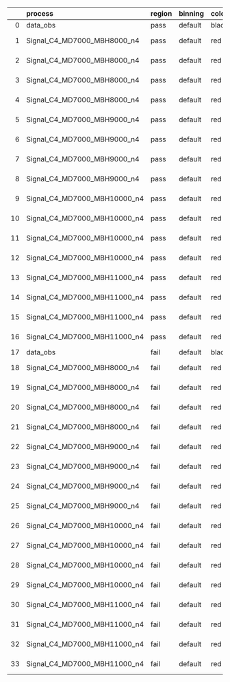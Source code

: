 |    | process                      | region   | binning   | color   | process_type   |   scale | variation   | source_filename                                                       | source_histname    | alias                        | title     |   combine_idx |     lnN |   shapes | syst_type   | direction   | variation_alias   |
|---:|:-----------------------------|:---------|:----------|:--------|:---------------|--------:|:------------|:----------------------------------------------------------------------|:-------------------|:-----------------------------|:----------|--------------:|--------:|---------:|:------------|:------------|:------------------|
|  0 | data_obs                     | pass     | default   | black   | DATA           |       1 | nominal     | ./histograms_for_2DAlphabet_v18//BH_Data.root                         | hpass              | Data                         | Data      |           nan | nan     |      nan | nan         | nan         | nan               |
|  1 | Signal_C4_MD7000_MBH8000_n4  | pass     | default   | red     | SIGNAL         |       1 | lumi        | ./histograms_for_2DAlphabet_v18//BH_Signal_C4_MD7000_MBH8000_n4.root  | hpass              | Signal_C4_MD7000_MBH8000_n4  | BH signal |           nan |   1.016 |      nan | lnN         | nan         | nan               |
|  2 | Signal_C4_MD7000_MBH8000_n4  | pass     | default   | red     | SIGNAL         |       1 | SVM         | ./histograms_for_2DAlphabet_v18//BH_Signal_C4_MD7000_MBH8000_n4.root  | hpass_SVMsyst_up   | Signal_C4_MD7000_MBH8000_n4  | BH signal |           nan | nan     |        1 | shapes      | Up          | SVMsyst           |
|  3 | Signal_C4_MD7000_MBH8000_n4  | pass     | default   | red     | SIGNAL         |       1 | SVM         | ./histograms_for_2DAlphabet_v18//BH_Signal_C4_MD7000_MBH8000_n4.root  | hpass_SVMsyst_down | Signal_C4_MD7000_MBH8000_n4  | BH signal |           nan | nan     |        1 | shapes      | Down        | SVMsyst           |
|  4 | Signal_C4_MD7000_MBH8000_n4  | pass     | default   | red     | SIGNAL         |       1 | nominal     | ./histograms_for_2DAlphabet_v18//BH_Signal_C4_MD7000_MBH8000_n4.root  | hpass              | Signal_C4_MD7000_MBH8000_n4  | BH signal |           nan | nan     |      nan | nan         | nan         | nan               |
|  5 | Signal_C4_MD7000_MBH9000_n4  | pass     | default   | red     | SIGNAL         |       1 | lumi        | ./histograms_for_2DAlphabet_v18//BH_Signal_C4_MD7000_MBH9000_n4.root  | hpass              | Signal_C4_MD7000_MBH9000_n4  | BH signal |           nan |   1.016 |      nan | lnN         | nan         | nan               |
|  6 | Signal_C4_MD7000_MBH9000_n4  | pass     | default   | red     | SIGNAL         |       1 | SVM         | ./histograms_for_2DAlphabet_v18//BH_Signal_C4_MD7000_MBH9000_n4.root  | hpass_SVMsyst_up   | Signal_C4_MD7000_MBH9000_n4  | BH signal |           nan | nan     |        1 | shapes      | Up          | SVMsyst           |
|  7 | Signal_C4_MD7000_MBH9000_n4  | pass     | default   | red     | SIGNAL         |       1 | SVM         | ./histograms_for_2DAlphabet_v18//BH_Signal_C4_MD7000_MBH9000_n4.root  | hpass_SVMsyst_down | Signal_C4_MD7000_MBH9000_n4  | BH signal |           nan | nan     |        1 | shapes      | Down        | SVMsyst           |
|  8 | Signal_C4_MD7000_MBH9000_n4  | pass     | default   | red     | SIGNAL         |       1 | nominal     | ./histograms_for_2DAlphabet_v18//BH_Signal_C4_MD7000_MBH9000_n4.root  | hpass              | Signal_C4_MD7000_MBH9000_n4  | BH signal |           nan | nan     |      nan | nan         | nan         | nan               |
|  9 | Signal_C4_MD7000_MBH10000_n4 | pass     | default   | red     | SIGNAL         |       1 | lumi        | ./histograms_for_2DAlphabet_v18//BH_Signal_C4_MD7000_MBH10000_n4.root | hpass              | Signal_C4_MD7000_MBH10000_n4 | BH signal |           nan |   1.016 |      nan | lnN         | nan         | nan               |
| 10 | Signal_C4_MD7000_MBH10000_n4 | pass     | default   | red     | SIGNAL         |       1 | SVM         | ./histograms_for_2DAlphabet_v18//BH_Signal_C4_MD7000_MBH10000_n4.root | hpass_SVMsyst_up   | Signal_C4_MD7000_MBH10000_n4 | BH signal |           nan | nan     |        1 | shapes      | Up          | SVMsyst           |
| 11 | Signal_C4_MD7000_MBH10000_n4 | pass     | default   | red     | SIGNAL         |       1 | SVM         | ./histograms_for_2DAlphabet_v18//BH_Signal_C4_MD7000_MBH10000_n4.root | hpass_SVMsyst_down | Signal_C4_MD7000_MBH10000_n4 | BH signal |           nan | nan     |        1 | shapes      | Down        | SVMsyst           |
| 12 | Signal_C4_MD7000_MBH10000_n4 | pass     | default   | red     | SIGNAL         |       1 | nominal     | ./histograms_for_2DAlphabet_v18//BH_Signal_C4_MD7000_MBH10000_n4.root | hpass              | Signal_C4_MD7000_MBH10000_n4 | BH signal |           nan | nan     |      nan | nan         | nan         | nan               |
| 13 | Signal_C4_MD7000_MBH11000_n4 | pass     | default   | red     | SIGNAL         |       1 | lumi        | ./histograms_for_2DAlphabet_v18//BH_Signal_C4_MD7000_MBH11000_n4.root | hpass              | Signal_C4_MD7000_MBH11000_n4 | BH signal |           nan |   1.016 |      nan | lnN         | nan         | nan               |
| 14 | Signal_C4_MD7000_MBH11000_n4 | pass     | default   | red     | SIGNAL         |       1 | SVM         | ./histograms_for_2DAlphabet_v18//BH_Signal_C4_MD7000_MBH11000_n4.root | hpass_SVMsyst_up   | Signal_C4_MD7000_MBH11000_n4 | BH signal |           nan | nan     |        1 | shapes      | Up          | SVMsyst           |
| 15 | Signal_C4_MD7000_MBH11000_n4 | pass     | default   | red     | SIGNAL         |       1 | SVM         | ./histograms_for_2DAlphabet_v18//BH_Signal_C4_MD7000_MBH11000_n4.root | hpass_SVMsyst_down | Signal_C4_MD7000_MBH11000_n4 | BH signal |           nan | nan     |        1 | shapes      | Down        | SVMsyst           |
| 16 | Signal_C4_MD7000_MBH11000_n4 | pass     | default   | red     | SIGNAL         |       1 | nominal     | ./histograms_for_2DAlphabet_v18//BH_Signal_C4_MD7000_MBH11000_n4.root | hpass              | Signal_C4_MD7000_MBH11000_n4 | BH signal |           nan | nan     |      nan | nan         | nan         | nan               |
| 17 | data_obs                     | fail     | default   | black   | DATA           |       1 | nominal     | ./histograms_for_2DAlphabet_v18//BH_Data.root                         | hfail              | Data                         | Data      |           nan | nan     |      nan | nan         | nan         | nan               |
| 18 | Signal_C4_MD7000_MBH8000_n4  | fail     | default   | red     | SIGNAL         |       1 | lumi        | ./histograms_for_2DAlphabet_v18//BH_Signal_C4_MD7000_MBH8000_n4.root  | hfail              | Signal_C4_MD7000_MBH8000_n4  | BH signal |           nan |   1.016 |      nan | lnN         | nan         | nan               |
| 19 | Signal_C4_MD7000_MBH8000_n4  | fail     | default   | red     | SIGNAL         |       1 | SVM         | ./histograms_for_2DAlphabet_v18//BH_Signal_C4_MD7000_MBH8000_n4.root  | hfail_SVMsyst_up   | Signal_C4_MD7000_MBH8000_n4  | BH signal |           nan | nan     |        1 | shapes      | Up          | SVMsyst           |
| 20 | Signal_C4_MD7000_MBH8000_n4  | fail     | default   | red     | SIGNAL         |       1 | SVM         | ./histograms_for_2DAlphabet_v18//BH_Signal_C4_MD7000_MBH8000_n4.root  | hfail_SVMsyst_down | Signal_C4_MD7000_MBH8000_n4  | BH signal |           nan | nan     |        1 | shapes      | Down        | SVMsyst           |
| 21 | Signal_C4_MD7000_MBH8000_n4  | fail     | default   | red     | SIGNAL         |       1 | nominal     | ./histograms_for_2DAlphabet_v18//BH_Signal_C4_MD7000_MBH8000_n4.root  | hfail              | Signal_C4_MD7000_MBH8000_n4  | BH signal |           nan | nan     |      nan | nan         | nan         | nan               |
| 22 | Signal_C4_MD7000_MBH9000_n4  | fail     | default   | red     | SIGNAL         |       1 | lumi        | ./histograms_for_2DAlphabet_v18//BH_Signal_C4_MD7000_MBH9000_n4.root  | hfail              | Signal_C4_MD7000_MBH9000_n4  | BH signal |           nan |   1.016 |      nan | lnN         | nan         | nan               |
| 23 | Signal_C4_MD7000_MBH9000_n4  | fail     | default   | red     | SIGNAL         |       1 | SVM         | ./histograms_for_2DAlphabet_v18//BH_Signal_C4_MD7000_MBH9000_n4.root  | hfail_SVMsyst_up   | Signal_C4_MD7000_MBH9000_n4  | BH signal |           nan | nan     |        1 | shapes      | Up          | SVMsyst           |
| 24 | Signal_C4_MD7000_MBH9000_n4  | fail     | default   | red     | SIGNAL         |       1 | SVM         | ./histograms_for_2DAlphabet_v18//BH_Signal_C4_MD7000_MBH9000_n4.root  | hfail_SVMsyst_down | Signal_C4_MD7000_MBH9000_n4  | BH signal |           nan | nan     |        1 | shapes      | Down        | SVMsyst           |
| 25 | Signal_C4_MD7000_MBH9000_n4  | fail     | default   | red     | SIGNAL         |       1 | nominal     | ./histograms_for_2DAlphabet_v18//BH_Signal_C4_MD7000_MBH9000_n4.root  | hfail              | Signal_C4_MD7000_MBH9000_n4  | BH signal |           nan | nan     |      nan | nan         | nan         | nan               |
| 26 | Signal_C4_MD7000_MBH10000_n4 | fail     | default   | red     | SIGNAL         |       1 | lumi        | ./histograms_for_2DAlphabet_v18//BH_Signal_C4_MD7000_MBH10000_n4.root | hfail              | Signal_C4_MD7000_MBH10000_n4 | BH signal |           nan |   1.016 |      nan | lnN         | nan         | nan               |
| 27 | Signal_C4_MD7000_MBH10000_n4 | fail     | default   | red     | SIGNAL         |       1 | SVM         | ./histograms_for_2DAlphabet_v18//BH_Signal_C4_MD7000_MBH10000_n4.root | hfail_SVMsyst_up   | Signal_C4_MD7000_MBH10000_n4 | BH signal |           nan | nan     |        1 | shapes      | Up          | SVMsyst           |
| 28 | Signal_C4_MD7000_MBH10000_n4 | fail     | default   | red     | SIGNAL         |       1 | SVM         | ./histograms_for_2DAlphabet_v18//BH_Signal_C4_MD7000_MBH10000_n4.root | hfail_SVMsyst_down | Signal_C4_MD7000_MBH10000_n4 | BH signal |           nan | nan     |        1 | shapes      | Down        | SVMsyst           |
| 29 | Signal_C4_MD7000_MBH10000_n4 | fail     | default   | red     | SIGNAL         |       1 | nominal     | ./histograms_for_2DAlphabet_v18//BH_Signal_C4_MD7000_MBH10000_n4.root | hfail              | Signal_C4_MD7000_MBH10000_n4 | BH signal |           nan | nan     |      nan | nan         | nan         | nan               |
| 30 | Signal_C4_MD7000_MBH11000_n4 | fail     | default   | red     | SIGNAL         |       1 | lumi        | ./histograms_for_2DAlphabet_v18//BH_Signal_C4_MD7000_MBH11000_n4.root | hfail              | Signal_C4_MD7000_MBH11000_n4 | BH signal |           nan |   1.016 |      nan | lnN         | nan         | nan               |
| 31 | Signal_C4_MD7000_MBH11000_n4 | fail     | default   | red     | SIGNAL         |       1 | SVM         | ./histograms_for_2DAlphabet_v18//BH_Signal_C4_MD7000_MBH11000_n4.root | hfail_SVMsyst_up   | Signal_C4_MD7000_MBH11000_n4 | BH signal |           nan | nan     |        1 | shapes      | Up          | SVMsyst           |
| 32 | Signal_C4_MD7000_MBH11000_n4 | fail     | default   | red     | SIGNAL         |       1 | SVM         | ./histograms_for_2DAlphabet_v18//BH_Signal_C4_MD7000_MBH11000_n4.root | hfail_SVMsyst_down | Signal_C4_MD7000_MBH11000_n4 | BH signal |           nan | nan     |        1 | shapes      | Down        | SVMsyst           |
| 33 | Signal_C4_MD7000_MBH11000_n4 | fail     | default   | red     | SIGNAL         |       1 | nominal     | ./histograms_for_2DAlphabet_v18//BH_Signal_C4_MD7000_MBH11000_n4.root | hfail              | Signal_C4_MD7000_MBH11000_n4 | BH signal |           nan | nan     |      nan | nan         | nan         | nan               |